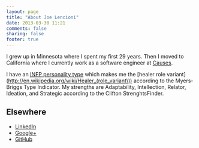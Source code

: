```yaml
---
layout: page
title: "About Joe Lencioni"
date: 2013-03-30 11:21
comments: false
sharing: false
footer: true
---
```


I grew up in Minnesota where I spent my first 29 years. Then I moved to
California where I currently work as a software engineer at
[Causes](http://www.causes.com).

I have an [<abbr title="introversion, intuition, feeling,
perception">INFP</abbr> personality type](http://en.wikipedia.org/wiki/INFP)
which makes me the [healer role
variant](http://en.wikipedia.org/wiki/Healer_(role_variant\)) according to the
Myers-Briggs Type Indicator. My strengths are Adaptability, Intellection,
Relator, Ideation, and Strategic according to the Clifton StrenghtsFinder.

## Elsewhere

  - <a href="http://www.linkedin.com/in/lencioni" rel="me">LinkedIn</a>
  - <a href="https://plus.google.com/117020586465451320357?rel=author"
    rel="me">Google+</a>
  - <a href="https://github.com/lencioni/" rel="me">GitHub</a>

